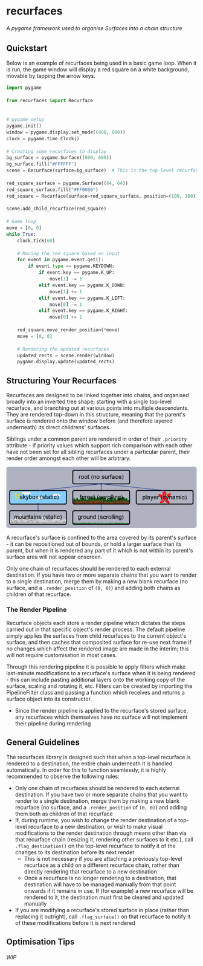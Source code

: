 # recurfaces

###### A pygame framework used to organise Surfaces into a chain structure

## Quickstart

Below is an example of recurfaces being used in a basic game loop. When it is run, the game window will display a red square on a white background,
movable by tapping the arrow keys.

```python
import pygame

from recurfaces import Recurface


# pygame setup
pygame.init()
window = pygame.display.set_mode((800, 600))
clock = pygame.time.Clock()

# Creating some recurfaces to display
bg_surface = pygame.Surface((800, 600))
bg_surface.fill("#FFFFFF")
scene = Recurface(surface=bg_surface)  # This is the top-level recurface, and also holds the background surface

red_square_surface = pygame.Surface((64, 64))
red_square_surface.fill("#FF0000")
red_square = Recurface(surface=red_square_surface, position=(100, 100))

scene.add_child_recurface(red_square)

# Game loop
move = [0, 0]
while True:
    clock.tick(60)

    # Moving the red square based on input
    for event in pygame.event.get():
        if event.type == pygame.KEYDOWN:
            if event.key == pygame.K_UP:
                move[1] -= 1
            elif event.key == pygame.K_DOWN:
                move[1] += 1
            elif event.key == pygame.K_LEFT:
                move[0] -= 1
            elif event.key == pygame.K_RIGHT:
                move[0] += 1

    red_square.move_render_position(*move)
    move = [0, 0]

    # Rendering the updated recurfaces
    updated_rects = scene.render(window)
    pygame.display.update(updated_rects)
```

## Structuring Your Recurfaces

Recurfaces are designed to be linked together into chains, and organised broadly into an inverted tree shape; starting with a single
top-level recurface, and branching out at various points into multiple descendants. They are rendered top-down in this structure,
meaning that the parent's surface is rendered onto the window before (and therefore layered underneath) its direct childrens' surfaces.

Siblings under a common parent are rendered in order of their `.priority` attribute - if priority values which support rich comparison with each other
have not been set for all sibling recurfaces under a particular parent, their render order amongst each other will be arbitrary.

<img src="res/tree_structure.png" alt="A diagram of a branching structure of recurfaces, illustrating that recurfaces containing surfaces that are moved together should preside within the same branch">

A recurface's surface is confined to the area covered by its parent's surface - it can be repositioned out of bounds, or hold a larger
surface than its parent, but when it is rendered any part of it which is not within its parent's surface area will not appear onscreen.

Only one chain of recurfaces should be rendered to each external destination. If you have two or more separate chains  that you want to render
to a single destination, merge them by making a new blank recurface (no surface, and a `.render_position` of `(0, 0)`) and adding both chains
as children of that recurface.

### The Render Pipeline

Recurface objects each store a render pipeline which dictates the steps carried out in that specific object's render process. The default
pipeline simply applies the surfaces from child recurfaces to the current object's surface, and then caches that composited surface for re-use
next frame if no changes which affect the rendered image are made in the interim; this will not require customisation in most cases.

Through this rendering pipeline it is possible to apply filters which make last-minute modifications to a recurface's surface when it is being
rendered - this can include pasting additional layers onto the working copy of the surface, scaling and rotating it, etc. Filters can be created
by importing the PipelineFilter class and passing a function which receives and returns a surface object into its constructor.

- Since the render pipeline is applied to the recurface's stored surface, any recurfaces which themselves have no surface will not implement
  their pipeline during rendering

## General Guidelines

The recurfaces library is designed such that when a top-level recurface is rendered to a destination, the entire chain underneath it is
handled automatically. In order for this to function seamlessly, it is highly recommended to observe the following rules:

- Only one chain of recurfaces should be rendered to each external destination. If you have two or more separate chains
  that you want to render to a single destination, merge them by making a new blank recurface
  (no surface, and a `.render_position` of `(0, 0)`) and adding them both as children of that recurface
- If, during runtime, you wish to change the render destination of a top-level recurface to a new destination, or wish to make visual modifications
  to the render destination through means other than via that recurface chain (resizing it, rendering other surfaces to it etc.),
  call `.flag_destination()` on the top-level recurface to notify it of the changes to its destination before its next render
  - This is not necessary if you are attaching a previously top-level recurface as a child on a different recurface chain, rather than directly rendering that
    recurface to a new destination
  - Once a recurface is no longer rendering to a destination, that destination will have to be managed manually from that point onwards if it remains in use. 
    If (for example) a new recurface will be rendered to it, the destination must first be cleared and updated manually
- If you are modifying a recurface's stored surface in place (rather than replacing it outright), call `.flag_surface()` on that recurface to notify it
  of these modifications before it is next rendered

## Optimisation Tips

###### WIP